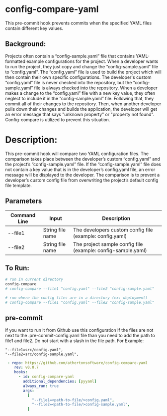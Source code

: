 <!--
Copyright 2023 Tony Akocs
SPDX-License-Identifier: MIT
-->
# config-compare-yaml
This pre-commit hook prevents commits when the specified YAML files contain different key values.

## Background:
Projects often contain a “config-sample.yaml” file that contains YAML-formatted example 
configurations for the project. When a developer wants to run the project, they just 
copy and change the “config-sample.yaml” file to “config.yaml”. The “config.yaml” file 
is used to build the project which will then contain their own specific configurations. 
The developer's custom “config.yaml” file is never checked into the repository, but 
the “config-sample.yaml” file is always checked into the repository. When a developer 
makes a change to the “config.yaml” file with a new key value, they often neglect to 
include it in the “config-sample.yaml” file. Following that, they commit all of their 
changes to the repository. Then, when another developer pulls down their changes and 
builds the application, the developer will get an error message that says 
"unknown property" or "property not found". Config-compare is utilized to prevent 
this situation.

# Description:
This pre-commit hook will compare two YAML configuration files. The comparison takes 
place between the developer’s custom “config.yaml” and the project’s 
“config-sample.yaml” file. If the “config-sample.yaml” file does not contain a key 
value that is in the developer’s config.yaml file, an error message will be displayed 
to the developer. The comparison is to prevent a developer’s custom config file from 
overwriting the project’s default config file template.

## Parameters
| Command Line    | Input                   | Description                                                    |
| --------------- | ----------------------- | -------------------------------------------------------------- |
| --file1         |  String file name       | The developers custom config file (example: config.yaml)       |
| --file2         |  String file name       | The project sample config file (example: config-sample.yaml)   |

## To Run:

```bash
# run in current directory
config-compare
# config-compare --file1 "config.yaml" --file2 "config-sample.yaml"

# run where the config files are in a directory (ex: deployment)
# config-compare --file1 "config.yaml" --file2 "config-sample.yaml"
```


## pre-commit
If you want to run it from Github use this configuration
If the files are not next to the .pre-commit-config.yaml file than you need to add the 
path to file1 and file2. Do not start with a slash in the file path. 
For Example: 

    "--file1=src/config.yaml",
    "--file2=src/config-sample.yaml",

```yaml
 - repo: https://github.com/athertonsoftware/config-compare-yaml
    rev: v0.0.7
    hooks:
      - id: config-compare-yaml
        additional_dependencies: [pyyaml]
        always_run: true
        args:
          [
            "--file1=<path-to-file/>config.yaml",
            "--file2=<path-to-file/>config-sample.yaml",
          ]
```